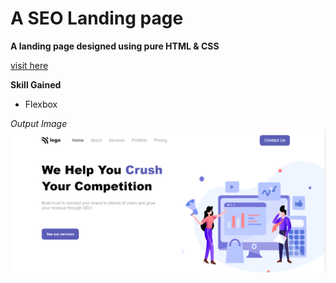 # A SEO Landing page

**A landing page designed using pure HTML & CSS**

[visit here](https://seo-masterpage.netlify.app/)

**Skill Gained**
* Flexbox

_Output Image_
[![Output image](./images/output.png)
](https://seo-masterpage.netlify.app/ "click to visit")

